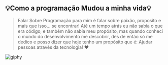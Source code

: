 ## 💡Como a programação Mudou a minha vida💡
> Falar Sobre Programação para mim é falar sobre paixão, proposito e mais que isso... se encontrar!
> Até um tempo atrás eu não sabia o que era código, e também não sabia meu propósito, mas quando conheci o mundo do desenvolvimento me descobrir, des de então só me dedico e posso dizer que hoje tenho um propósito que é: Ajudar pessoas através da tecnologia! ❤️

![giphy](https://user-images.githubusercontent.com/107922389/176564042-61f2fb81-38a0-4495-99f7-0f4b9d7ee7a5.gif)
